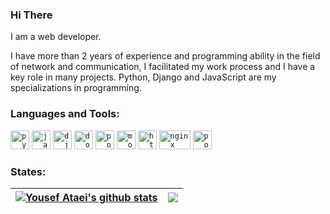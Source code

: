 ### Hi There 

I am a web developer.

I have more than 2 years of experience and programming ability in the field of network and communication, I facilitated my work process and I have a key role in many projects. Python, Django and JavaScript are my specializations in programming.


<h3 align="left">Languages and Tools:</h3>
<p align="left">    
<code><img src="https://uxwing.com/wp-content/themes/uxwing/download/brands-and-social-media/python-programming-language-icon.svg" alt="python" height="30"/></code>
<code><img src="https://uxwing.com/wp-content/themes/uxwing/download/brands-and-social-media/javascript-programming-language-icon.svg" alt="javascipt" height="30"/></code>
<code><img src="https://uxwing.com/wp-content/themes/uxwing/download/brands-and-social-media/django-icon.svg" alt="django" height="30"></code>
<code><img src="https://uxwing.com/wp-content/themes/uxwing/download/brands-and-social-media/docker-icon.svg" alt="docker" height="30"/></code>
<code><img src="https://uxwing.com/wp-content/themes/uxwing/download/brands-and-social-media/postman-icon.svg" alt="postman" height="30"/></code>
<code><img src="https://uxwing.com/wp-content/themes/uxwing/download/brands-and-social-media/mongodb-icon.svg" alt="mongodb" height="30"/></code>
<code><img src="https://uxwing.com/wp-content/themes/uxwing/download/brands-and-social-media/html-icon.svg" alt="html5" height="30"/></code>
<code><img src="https://uxwing.com/wp-content/themes/uxwing/download/brands-and-social-media/nginx-icon.svg" alt="nginx" width="50" height="30"/></code>
<code><img src="https://uxwing.com/wp-content/themes/uxwing/download/brands-and-social-media/postgresql-icon.svg" alt="postgresql" height="30"/></code>
</p>


<h3 align="left">States:</h3>

| <a href="https://github.com/anuraghazra/github-readme-stats"><img align="center" src="https://github-readme-stats.vercel.app/api?username=uataei&show_icons=true&include_all_commits=true&hide_border=true" alt="Yousef Ataei's github stats" /></a> | <a href="https://github.com/anuraghazra/github-readme-stats"><img align="center" src="https://github-readme-stats.vercel.app/api/top-langs/?username=uataei&layout=compact&hide_border=true" /></a> |
| ------------- | ------------- |
